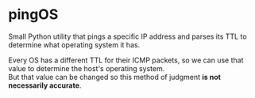 # pingOS
Small Python utility that pings a specific IP address and parses its TTL to determine what operating system it has.

Every OS has a different TTL for their ICMP packets, so we can use that value to determine the host's operating system.
<br>
But that value can be changed so this method of judgment <b>is not necessarily accurate</b>.
